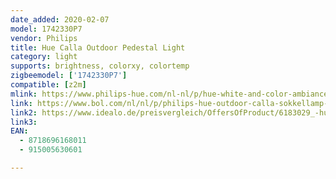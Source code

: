 ```yaml
---
date_added: 2020-02-07
model: 1742330P7
vendor: Philips
title: Hue Calla Outdoor Pedestal Light
category: light
supports: brightness, colorxy, colortemp
zigbeemodel: ['1742330P7']
compatible: [z2m]
mlink: https://www.philips-hue.com/nl-nl/p/hue-white-and-color-ambiance-calla-sokkellamp/1742330P7
link: https://www.bol.com/nl/nl/p/philips-hue-outdoor-calla-sokkellamp-starterspakket-white-and-color-ambiance-25-2-cm-hoog-zwart-8w-ip65/9200000094043334/
link2: https://www.idealo.de/preisvergleich/OffersOfProduct/6183029_-hue-white-calla-1742330p7-philips.html
link3: 
EAN: 
  - 8718696168011
  - 915005630601

---
```


